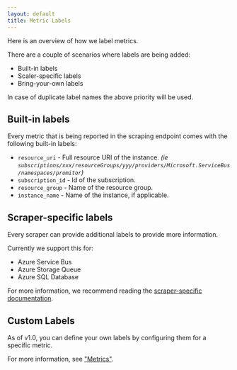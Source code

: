 ```yaml
---
layout: default
title: Metric Labels
---
```


Here is an overview of how we label metrics.

There are a couple of scenarios where labels are being added:

- Built-in labels
- Scaler-specific labels
- Bring-your-own labels

In case of duplicate label names the above priority will be used.

## Built-in labels

Every metric that is being reported in the scraping endpoint comes with the following
built-in labels:

- `resource_uri` - Full resource URI of the instance. *(ie `subscriptions/xxx/resourceGroups/yyy/providers/Microsoft.ServiceBus/namespaces/promitor`)*
- `subscription_id` - Id of the subscription.
- `resource_group` - Name of the resource group.
- `instance_name` - Name of the instance, if applicable.

## Scraper-specific labels

Every scraper can provide additional labels to provide more information.

Currently we support this for:

- Azure Service Bus
- Azure Storage Queue
- Azure SQL Database

For more information, we recommend reading the [scraper-specific documentation](./../configuration/v1.x/metrics/#supported-azure-services).

## Custom Labels

As of v1.0, you can define your own labels by configuring them for a specific metric.

For more information, see ["Metrics"](./../configuration/v1.x/metrics/#metrics).
